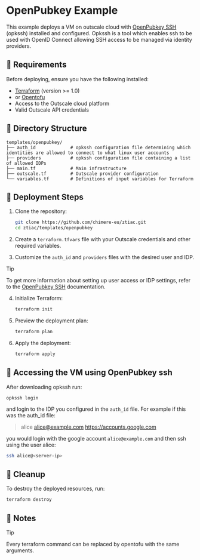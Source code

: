 # OpenPubkey Example

This example deploys a VM on outscale cloud with [OpenPubkey SSH](https://github.com/openpubkey/opkssh) (opkssh) installed and configured. Opkssh is a tool which enables ssh to be used with OpenID Connect allowing SSH access to be managed via identity providers.

## 🧾 Requirements

Before deploying, ensure you have the following installed:

- [Terraform](https://www.terraform.io/downloads.html) (version >= 1.0)
- or [Opentofu](https://github.com/opentofu/opentofu)
- Access to the Outscale cloud platform
- Valid Outscale API credentials


## 📁 Directory Structure

```
templates/openpubkey/
├── auth_id             # opkssh configuration file determining which identities are allowed to connect to what linux user accounts
├── providers           # opkssh configuration file containing a list of allowed IDPs 
├── main.tf             # Main infrastructure
├── outscale.tf         # Outscale provider configuration
└── variables.tf        # Definitions of input variables for Terraform
```

## 🚀 Deployment Steps

1. Clone the repository:
   ```bash
   git clone https://github.com/chimere-eu/ztiac.git
   cd ztiac/templates/openpubkey
   ```

2. Create a `terraform.tfvars` file with your Outscale credentials and other required variables.

3. Customize the `auth_id` and `providers` files with the desired user and IDP.
>[!TIP]
> To get more information about setting up user access or IDP settings, refer to the [OpenPubkey SSH](https://github.com/openpubkey/opkssh) documentation.

4. Initialize Terraform:
   ```bash
   terraform init
   ```

5. Preview the deployment plan:
   ```bash
   terraform plan
   ```

6. Apply the deployment:
   ```bash
   terraform apply
   ```

## 🧪 Accessing the VM using OpenPubkey ssh

After downloading opkssh run:
```
opkssh login
```
and login to the IDP you configured in the `auth_id` file.
For example if this was the auth_id file:
> alice alice@example.com https://accounts.google.com
> 
you would login with the google account `alice@example.com` and then ssh using the user alice:
```bash
ssh alice@<server-ip> 
```

## 🧹 Cleanup

To destroy the deployed resources, run:
```bash
terraform destroy
```

## 📌 Notes

>[!TIP]
> Every terraform command can be replaced by opentofu with the same arguments.  
